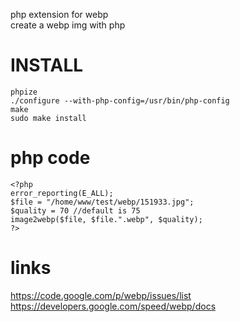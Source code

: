  php extension for webp<br/>
 create a webp img with php

INSTALL
====

    phpize
    ./configure --with-php-config=/usr/bin/php-config
    make
    sudo make install

php code
====

    <?php
    error_reporting(E_ALL);
    $file = "/home/www/test/webp/151933.jpg";
    $quality = 70 //default is 75
    image2webp($file, $file.".webp", $quality);
    ?>
    
links
====
https://code.google.com/p/webp/issues/list
https://developers.google.com/speed/webp/docs
